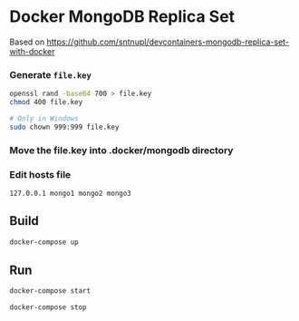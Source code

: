 # Docker MongoDB Replica Set

Based on https://github.com/sntnupl/devcontainers-mongodb-replica-set-with-docker

### Generate `file.key`
```bash
openssl rand -base64 700 > file.key
chmod 400 file.key

# Only in Windows
sudo chown 999:999 file.key
```

### Move the file.key into .docker/mongodb directory

### Edit hosts file
```
127.0.0.1 mongo1 mongo2 mongo3
```

## Build
```bash
docker-compose up
```

## Run
```bash
docker-compose start
```

```bash
docker-compose stop
```